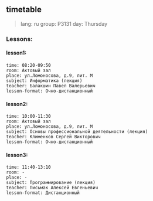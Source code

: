 ## timetable

> lang: ru 
> group: P3131
> day: Thursday 

### Lessons:
#### lesson1:
    time: 08:20-09:50 
    room: Актовый зал
    place: ул.Ломоносова, д.9, лит. М
    subject: Информатика (лекция)
    teacher: Балакшин Павел Валерьевич
    lesson-format: Очно-дистанционный
#### lesson2:
    time: 10:00-11:30
    room: Актовый зал
    place: ул.Ломоносова, д.9, лит. М
    subject: Основы профессиональной деятельности (лекция)
    teacher: Клименков Сергей Викторович
    lesson-format: Очно-дистанционный   
#### lesson3:
    time: 11:40-13:10
    room: -
    place: -
    subject: Программирование (лекция)
    teacher: Письмак Алексей Евгеньевич
    lesson-format: Дистанционный 